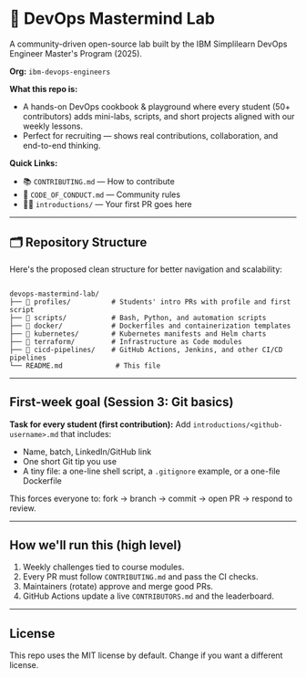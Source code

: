 # 🚀 DevOps Mastermind Lab


A community-driven open-source lab built by the IBM Simplilearn DevOps Engineer Master's Program (2025).


**Org:** `ibm-devops-engineers`


**What this repo is:**
- A hands-on DevOps cookbook & playground where every student (50+ contributors) adds mini-labs, scripts, and short projects aligned with our weekly lessons.
- Perfect for recruiting — shows real contributions, collaboration, and end-to-end thinking.


**Quick Links:**
- 📚 `CONTRIBUTING.md` — How to contribute
- 🧾 `CODE_OF_CONDUCT.md` — Community rules
- 🧑‍💻 `introductions/` — Your first PR goes here


---

## 🗂️ Repository Structure

Here's the proposed clean structure for better navigation and scalability:

```

devops-mastermind-lab/
├── 📂 profiles/          # Students' intro PRs with profile and first script
├── 📂 scripts/           # Bash, Python, and automation scripts
├── 📂 docker/            # Dockerfiles and containerization templates
├── 📂 kubernetes/        # Kubernetes manifests and Helm charts
├── 📂 terraform/         # Infrastructure as Code modules
├── 📂 cicd-pipelines/    # GitHub Actions, Jenkins, and other CI/CD pipelines
└── README.md             # This file

```
---


## First-week goal (Session 3: Git basics)


**Task for every student (first contribution):** Add `introductions/<github-username>.md` that includes:
- Name, batch, LinkedIn/GitHub link
- One short Git tip you use
- A tiny file: a one-line shell script, a `.gitignore` example, or a one-file Dockerfile


This forces everyone to: fork → branch → commit → open PR → respond to review.


---


## How we'll run this (high level)


1. Weekly challenges tied to course modules.
2. Every PR must follow `CONTRIBUTING.md` and pass the CI checks.
3. Maintainers (rotate) approve and merge good PRs.
4. GitHub Actions update a live `CONTRIBUTORS.md` and the leaderboard.


---


## License


This repo uses the MIT license by default. Change if you want a different license.
